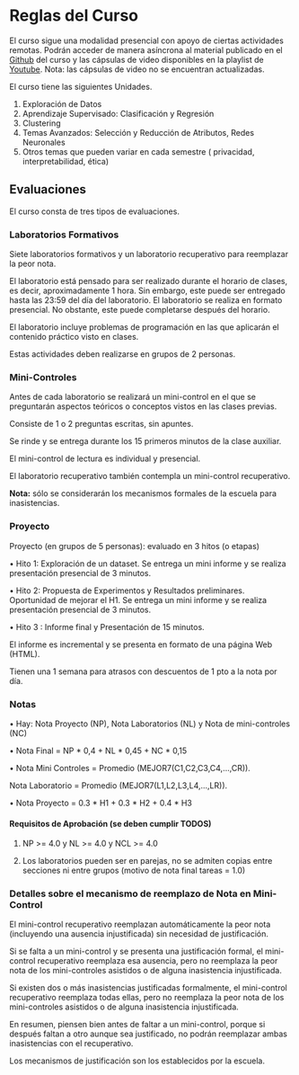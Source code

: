 # Reglas del Curso


El curso sigue una modalidad presencial con apoyo de ciertas actividades remotas. Podrán acceder de manera asíncrona al material publicado en el [Github](https://github.com/dccuchile/CC5206/) del curso y las cápsulas de video  disponibles en la playlist de [Youtube](https://www.youtube.com/playlist?list=PLKUV14d0mKnUXXfmhqqZdcsNGAuV2GZda).  Nota: las cápsulas de video no se encuentran actualizadas.


El curso tiene las siguientes Unidades.

1. Exploración de Datos
2. Aprendizaje Supervisado: Clasificación y Regresión 
3. Clustering
4. Temas Avanzados: Selección y Reducción de Atributos, Redes Neuronales
5. Otros temas que pueden variar en cada semestre ( privacidad, interpretabilidad,  ética)


## Evaluaciones

El curso consta de tres tipos de evaluaciones.


### Laboratorios Formativos


Siete laboratorios formativos y un laboratorio recuperativo para reemplazar la peor nota.

El laboratorio está pensado para ser realizado durante el horario de clases, es decir, aproximadamente 1 hora. Sin embargo, este puede ser entregado hasta las 23:59 del día del laboratorio. El laboratorio se realiza en formato presencial. No obstante, este puede completarse después del horario. 

El laboratorio incluye problemas de programación en las que aplicarán el contenido práctico visto en clases.

Estas actividades deben realizarse en grupos de 2 personas. 

### Mini-Controles

Antes de cada laboratorio se realizará un mini-control en el que se preguntarán aspectos teóricos o conceptos vistos en las clases previas. 

Consiste de 1 o 2 preguntas escritas, sin apuntes. 

Se rinde y se entrega durante los 15 primeros minutos de la clase auxiliar. 

El mini-control de lectura es individual y presencial.  

El laboratorio recuperativo también contempla un mini-control recuperativo.

**Nota:** sólo se considerarán los mecanismos formales de la escuela para inasistencias. 

### Proyecto

Proyecto (en grupos de 5 personas): evaluado en 3 hitos (o etapas)

• Hito 1: Exploración de un dataset. Se entrega un mini informe y se realiza presentación presencial de 3 minutos.

• Hito 2: Propuesta de Experimentos y Resultados preliminares. Oportunidad de mejorar el H1. Se entrega un mini informe y se realiza presentación presencial de 3 minutos. 

• Hito 3 : Informe final y Presentación de 15 minutos.

El informe es incremental y se presenta en formato de una página Web (HTML).

Tienen una 1 semana para atrasos con descuentos de 1 pto a la nota por día.


### Notas

• Hay: Nota Proyecto (NP), Nota Laboratorios (NL) y Nota de mini-controles (NC)

• Nota Final = NP * 0,4 + NL * 0,45 + NC * 0,15

• Nota Mini Controles = Promedio (MEJOR7(C1,C2,C3,C4,...,CR)). 

 Nota Laboratorio = Promedio (MEJOR7(L1,L2,L3,L4,...,LR)). 

• Nota Proyecto =  0.3 * H1 + 0.3 * H2 + 0.4 * H3   


#### Requisitos de Aprobación  (se deben cumplir TODOS)

1) NP >= 4.0 y NL >= 4.0 y NCL >= 4.0

2) Los laboratorios pueden ser en parejas, no se admiten copias entre secciones ni entre grupos (motivo de nota final tareas = 1.0)

### Detalles sobre el mecanismo de reemplazo de Nota en Mini-Control

 El mini-control recuperativo reemplazan automáticamente la peor nota  (incluyendo una ausencia injustificada) sin necesidad de justificación.

 Si se falta a un mini-control y se presenta una justificación formal,  el mini-control recuperativo reemplaza esa ausencia, pero no reemplaza la  peor nota de los mini-controles asistidos o de alguna inasistencia  injustificada.

 Si existen dos o más inasistencias justificadas formalmente, el  mini-control recuperativo reemplaza todas ellas, pero no reemplaza la peor  nota de los mini-controles asistidos o de alguna inasistencia injustificada.
 
 En resumen, piensen bien antes de faltar a un mini-control, porque si después faltan a otro aunque sea justificado, no podrán reemplazar ambas inasistencias con el recuperativo.

Los mecanismos de justificación son los establecidos por la escuela.
